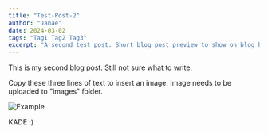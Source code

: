 ```yaml
---
title: "Test-Post-2"
author: "Janae"
date: 2024-03-02
tags: "Tag1 Tag2 Tag3"
excerpt: "A second test post. Short blog post preview to show on blog homepage goes here."
---
```


This is my second blog post. Still not sure what to write.

Copy these three lines of text to insert an image. Image needs to be uploaded to "images" folder.

<div style="display: inline-block;">
 <img src="https://kadetat.github.io/Laton-Company/images/bball.PNG" alt="Example">
</div>

KADE :)
